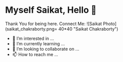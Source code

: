 # Myself Saikat, Hello :wave:
Thank You for being here. 
Connect Me: 
![Saikat Photo](saikat_chakraborty.png= 40*40 "Saikat Chakraborty")
- 👀 I’m interested in ...
- 🌱 I’m currently learning ...
- 💞️ I’m looking to collaborate on ...
- 📫 How to reach me ...

<!---
saikat1998/saikat1998 is a ✨ special ✨ repository because its `README.md` (this file) appears on your GitHub profile.
You can click the Preview link to take a look at your changes.
--->
